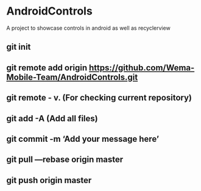 # AndroidControls
A project to showcase controls in android as well as recyclerview



## git init
## git remote add origin https://github.com/Wema-Mobile-Team/AndroidControls.git
## git remote - v. (For checking current repository)
## git add -A (Add all files)
## git commit -m ‘Add your message here’
## git pull —rebase origin master
## git push origin master
